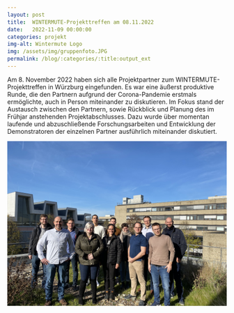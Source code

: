 ```yaml
---
layout: post
title:  WINTERMUTE-Projekttreffen am 08.11.2022
date:   2022-11-09 00:00:00
categories: projekt
img-alt: Wintermute Logo
img: /assets/img/gruppenfoto.JPG
permalink: /blog/:categories/:title:output_ext
---  
```


Am 8. November 2022 haben sich alle Projektpartner zum WINTERMUTE-Projekttreffen in Würzburg eingefunden.
Es war eine äußerst produktive Runde, die den Partnern aufgrund der Corona-Pandemie erstmals ermöglichte, auch in Person miteinander zu diskutieren.
Im Fokus stand der Austausch zwischen den Partnern, sowie Rückblick und Planung des im Frühjar anstehenden Projektabschlusses. 
Dazu wurde über momentan laufende und abzuschließende Forschungsarbeiten und Entwicklung der Demonstratoren der einzelnen Partner ausführlich miteinander diskutiert.

![Wintermute Videokonferenz](/assets/img/gruppenfoto.JPG)